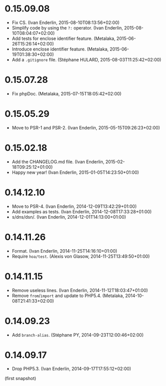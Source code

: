 # 0.15.09.08

  * Fix CS. (Ivan Enderlin, 2015-08-10T08:13:56+02:00)
  * Simplify code by using the `?:` operator. (Ivan Enderlin, 2015-08-10T08:04:07+02:00)
  * Add tests for enclose identifier feature. (Metalaka, 2015-06-26T15:26:14+02:00)
  * Introduce enclose identifier feature. (Metalaka, 2015-06-19T01:38:30+02:00)
  * Add a `.gitignore` file. (Stéphane HULARD, 2015-08-03T11:25:42+02:00)

# 0.15.07.28

  * Fix phpDoc. (Metalaka, 2015-07-15T18:05:42+02:00)

# 0.15.05.29

  * Move to PSR-1 and PSR-2. (Ivan Enderlin, 2015-05-15T09:26:23+02:00)

# 0.15.02.18

  * Add the CHANGELOG.md file. (Ivan Enderlin, 2015-02-18T09:25:12+01:00)
  * Happy new year! (Ivan Enderlin, 2015-01-05T14:23:50+01:00)

# 0.14.12.10

  * Move to PSR-4. (Ivan Enderlin, 2014-12-09T13:42:29+01:00)
  * Add examples as tests. (Ivan Enderlin, 2014-12-08T17:33:28+01:00)
  * s/dns/dsn/. (Ivan Enderlin, 2014-12-01T14:13:00+01:00)

# 0.14.11.26

  * Format. (Ivan Enderlin, 2014-11-25T14:16:10+01:00)
  * Require `hoa/test`. (Alexis von Glasow, 2014-11-25T13:49:50+01:00)

# 0.14.11.15

  * Remove useless lines. (Ivan Enderlin, 2014-11-12T18:03:47+01:00)
  * Remove `from`/`import` and update to PHP5.4. (Metalaka, 2014-10-08T21:41:33+02:00)

# 0.14.09.23

  * Add `branch-alias`. (Stéphane PY, 2014-09-23T12:00:46+02:00)

# 0.14.09.17

  * Drop PHP5.3. (Ivan Enderlin, 2014-09-17T17:55:12+02:00)

(first snapshot)
